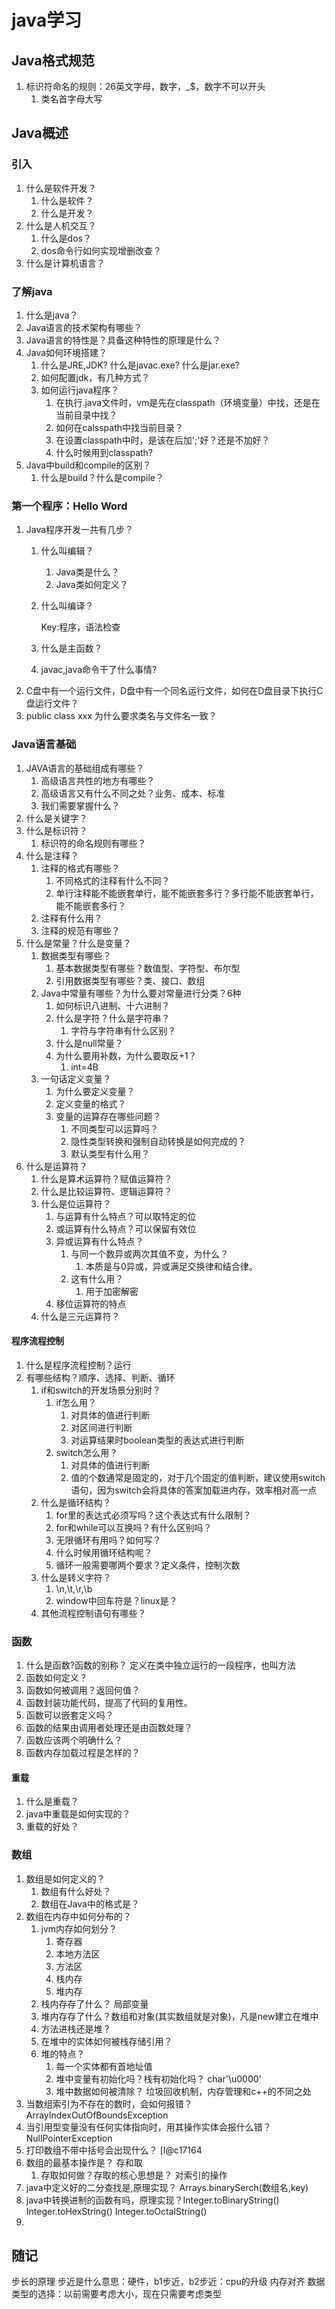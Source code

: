 # java学习

## Java格式规范

1. 标识符命名的规则：26英文字母，数字，_$，数字不可以开头
   1. 类名首字母大写

## Java概述

### 引入

1. 什么是软件开发？
   1. 什么是软件？
   2. 什么是开发？
2. 什么是人机交互？
   1. 什么是dos？
   2. dos命令行如何实现增删改查？
3. 什么是计算机语言？

### 了解java

1. 什么是java？
2. Java语言的技术架构有哪些？
3. Java语言的特性是？具备这种特性的原理是什么？
4. Java如何环境搭建？
   1. 什么是JRE,JDK? 什么是javac.exe? 什么是jar.exe?
   2. 如何配置jdk，有几种方式？
   3. 如何运行java程序？
      1. 在执行.java文件时，vm是先在classpath（环境变量）中找，还是在当前目录中找？
      2. 如何在calsspath中找当前目录？
      3. 在设置classpath中时，是该在后加';'好？还是不加好？
      4. 什么时候用到classpath?
5. Java中build和compile的区别？
   1. 什么是build？什么是compile？

### 第一个程序：Hello Word

1. Java程序开发一共有几步？
   1. 什么叫编辑？
      1. Java类是什么？
      2. Java类如何定义？
   2. 什么叫编译？

      Key:程序，语法检查

   3. 什么是主函数？
   4. javac,java命令干了什么事情?
2. C盘中有一个运行文件，D盘中有一个同名运行文件，如何在D盘目录下执行C盘运行文件？
3. public class xxx 为什么要求类名与文件名一致？

### Java语言基础

   1. JAVA语言的基础组成有哪些？
      1. 高级语言共性的地方有哪些？
      2. 高级语言又有什么不同之处？业务、成本、标准
      3. 我们需要掌握什么？
   2. 什么是关键字？
   3. 什么是标识符？
      1. 标识符的命名规则有哪些？
   4. 什么是注释？
      1. 注释的格式有哪些？
         1. 不同格式的注释有什么不同？
         2. 单行注释能不能嵌套单行，能不能嵌套多行？多行能不能嵌套单行，能不能嵌套多行？
      2. 注释有什么用？
      3. 注释的规范有哪些？
   5. 什么是常量？什么是变量？
      1. 数据类型有哪些？
         1. 基本数据类型有哪些？数值型、字符型、布尔型
         2. 引用数据类型有哪些？类、接口、数组
      2. Java中常量有哪些？为什么要对常量进行分类？6种
         1. 如何标识八进制、十六进制？
         2. 什么是字符？什么是字符串？
            1. 字符与字符串有什么区别？
         3. 什么是null常量？
         4. 为什么要用补数，为什么要取反+1？
            1. int=4B
      3. 一句话定义变量？
         1. 为什么要定义变量？
         2. 定义变量的格式？
         3. 变量的运算存在哪些问题？
            1. 不同类型可以运算吗？
            2. 隐性类型转换和强制自动转换是如何完成的？
            3. 默认类型有什么用？
   6. 什么是运算符？
      1. 什么是算术运算符？赋值运算符？
      2. 什么是比较运算符、逻辑运算符？
      3. 什么是位运算符？
         1. 与运算有什么特点？可以取特定的位
         2. 或运算有什么特点？可以保留有效位
         3. 异或运算有什么特点？
            1. 与同一个数异或两次其值不变，为什么？
               1. 本质是与0异或，异或满足交换律和结合律。
            2. 这有什么用？
               1. 用于加密解密
         4. 移位运算符的特点
      4. 什么是三元运算符？

#### 程序流程控制

1. 什么是程序流程控制？运行
2. 有哪些结构？顺序、选择、判断、循环
   1. if和switch的开发场景分别时？
      1. if怎么用？
         1. 对具体的值进行判断
         2. 对区间进行判断
         3. 对运算结果时boolean类型的表达式进行判断
      2. switch怎么用？
         1. 对具体的值进行判断
         2. 值的个数通常是固定的，对于几个固定的值判断，建议使用switch语句，因为switch会将具体的答案加载进内存，效率相对高一点
   2. 什么是循环结构？
      1. for里的表达式必须写吗？这个表达式有什么限制？
      2. for和while可以互换吗？有什么区别吗？
      3. 无限循环有用吗？如何写？
      4. 什么时候用循环结构呢？
      5. 循环一般需要哪两个要求？定义条件，控制次数
   3. 什么是转义字符？
      1. \n,\t,\r,\b
      2. window中回车符是？linux是？
   4. 其他流程控制语句有哪些？

### 函数

1. 什么是函数?函数的别称？ 定义在类中独立运行的一段程序，也叫方法
2. 函数如何定义？
3. 函数如何被调用？返回何值？
4. 函数封装功能代码，提高了代码的复用性。
5. 函数可以嵌套定义吗？
6. 函数的结果由调用者处理还是由函数处理？
7. 函数应该两个明确什么？
8. 函数内存加载过程是怎样的？

#### 重载

1. 什么是重载？
2. java中重载是如何实现的？
3. 重载的好处？

### 数组

1. 数组是如何定义的？
   1. 数组有什么好处？
   2. 数组在Java中的格式是？
2. 数组在内存中如何分布的？
   1. jvm内存如何划分？
      1. 寄存器
      2. 本地方法区
      3. 方法区
      4. 栈内存
      5. 堆内存
   2. 栈内存存了什么？ 局部变量
   3. 堆内存存了什么？数组和对象(其实数组就是对象)，凡是new建立在堆中
   4. 方法进栈还是堆？
   5. 在堆中的实体如何被栈存储引用？
   6. 堆的特点？
      1. 每一个实体都有首地址值
      2. 堆中变量有初始化吗？栈有初始化吗？ char'\u0000'
      3. 堆中数据如何被清除？ 垃圾回收机制，内存管理和c++的不同之处
3. 当数组索引为不存在的数时，会如何报错？ArrayIndexOutOfBoundsException
4. 当引用型变量没有任何实体指向时，用其操作实体会报什么错？NullPointerException
5. 打印数组不带中括号会出现什么？ [I@c17164
6. 数组的最基本操作是？ 存和取
   1. 存取如何做？存取的核心思想是？ 对索引的操作
7. java中定义好的二分查找是,原理实现？ Arrays.binarySerch(数组名,key)
8. java中转换进制的函数有吗，原理实现？Integer.toBinaryString() Integer.toHexString() Integer.toOctalString()
9. 

## 随记

步长的原理
步近是什么意思：硬件，b1步近，b2步近：cpu的升级
内存对齐
数据类型的选择：以前需要考虑大小，现在只需要考虑类型
